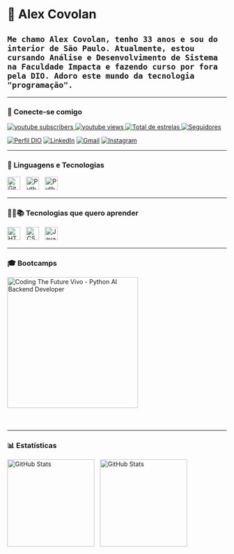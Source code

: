 # 👋 Alex Covolan

## **`Me chamo Alex Covolan, tenho 33 anos e sou do interior de São Paulo. Atualmente, estou cursando Análise e Desenvolvimento de Sistema na Faculdade Impacta e fazendo curso por fora pela DIO. Adoro este mundo da tecnologia "programação".`**

---

### 🔗 Conecte-se comigo

<p align="left">
    <a href="https://www.youtube.com/@ZadPlay-?sub_confirmation=1">
        <img 
            alt="youtube subscribers" 
            title="Inscreva-se no meu canal" 
            src="https://custom-icon-badges.demolab.com/youtube/channel/subscribers/UCZuFSwVdjE1-yQr0xNlL65w?color=%23E05D44&label=Inscreva-se&logo=video&logoColor=white&style=for-the-badge&labelColor=CE4630"
        />
    </a>
    <a href="https://www.youtube.com/@ZadPlay-">
        <img 
            alt="youtube views" 
            title="Visualizações no YouTube" 
            src="https://custom-icon-badges.demolab.com/youtube/channel/views/UCZuFSwVdjE1-yQr0xNlL65w?color=%23E1AD0E&logo=eye&logoColor=white&style=for-the-badge&labelColor=C79600"
        />
    </a> 
    <a href="https://github.com/alexcovolan?tab=repositories&sort=stargazers">
        <img 
            alt="Total de estrelas" 
            title="Total de estrelas no GitHub" 
            src="https://custom-icon-badges.demolab.com/github/stars/alexcovolan?color=55960c&style=for-the-badge&labelColor=488207&logo=star&label=estrelas"
        />
    </a>
    <a href="https://github.com/alexcovolan?tab=followers">
        <img 
            alt="Seguidores" 
            title="Me siga no GitHub" 
            src="https://custom-icon-badges.demolab.com/github/followers/alexcovolan?color=236ad3&labelColor=1155ba&style=for-the-badge&logo=github&label=Seguidores&logoColor=white"
        />
    </a>
</p>

[![Perfil DIO](https://img.shields.io/badge/-Meu%20Perfil%20na%20DIO-000?style=for-the-badge)](https://www.dio.me/users/alexcovolan140)
[![LinkedIn](https://img.shields.io/badge/-LinkedIn-000?style=for-the-badge&logo=linkedin&logoColor=30A3DC)](https://www.linkedin.com/in/alex-covolan-rodrigues-23b992300/)
[![Gmail](https://img.shields.io/badge/Gmail-000?style=for-the-badge&logo=gmail&logoColor=#db4a39)](mailto:alexcovolan.pix@gmail.com)
[![Instagram](https://img.shields.io/badge/-Instagram-000?style=for-the-badge&logo=instagram&logoColor=#E1306C)](https://www.instagram.com/alex_mavissum/)

---

### 🤖 Linguagens e Tecnologias

<img 
    align="left" 
    alt="Git" 
    title="Git"
    width="30px" 
    style="padding-right: 10px;" 
    src="https://cdn.jsdelivr.net/gh/devicons/devicon@latest/icons/git/git-original.svg" 
/>
<img 
    align="left" 
    alt="Python" 
    title="Python"
    width="30px" 
    style="padding-right: 10px;" 
    src="https://cdn.jsdelivr.net/gh/devicons/devicon@latest/icons/python/python-original.svg" 
/>
<img 
    align="left" 
    alt="Python" 
    title="Python"
    width="30px" 
    style="padding-right: 10px;" 
    src="https://cdn.jsdelivr.net/gh/devicons/devicon@latest/icons/markdown/markdown-original.svg" 
/>

<br/>
<br/>

---

### 👩‍💻📚 Tecnologias que quero aprender

<img 
    align="left" 
    alt="HTML"
    title="HTML" 
    width="30px" 
    style="padding-right: 10px;" 
    src="https://cdn.jsdelivr.net/gh/devicons/devicon@latest/icons/html5/html5-original.svg" 
/>
<img 
    align="left" 
    alt="CSS" 
    title="CSS"
    width="30px" 
    style="padding-right: 10px;" 
    src="https://cdn.jsdelivr.net/gh/devicons/devicon@latest/icons/css3/css3-original.svg" 
/>
<img 
    align="left" 
    alt="JavaScript" 
    title="JavaScript"
    width="30px" 
    style="padding-right: 10px;" 
    src="https://cdn.jsdelivr.net/gh/devicons/devicon@latest/icons/javascript/javascript-original.svg" 
/>
<br/>
<br/>

---

### 🎓 Bootcamps
<p> <img alt="Coding The Future Vivo - Python AI Backend Developer" height="300" title="Python AI Backend Developer" width="300px" style="padding-right: 10px; display: block; margin-bottom: 20px;" src="https://hermes.dio.me/files/assets/ef695d25-f647-45eb-b1ad-a25c124b28ca.png" /> </p> <!-- Adiciona uma quebra de linha para garantir que as estatísticas fiquem abaixo --> <br clear="both"/>

---

### 📊 Estatísticas

<p>
  <img 
    align="left" 
    alt="GitHub Stats" 
    height="200" 
    style="padding-right: 10px;" 
    src="https://github-readme-stats.vercel.app/api?username=alexcovolan&show_icons=true&theme=tokyonight&include_all_commits=true&locale=pt-br" 
  />
</p>

<p> <!-- Começando uma nova linha com o parágrafo -->
  <img 
    align="left" 
    alt="GitHub Stats" 
    height="200" 
    src="https://github-readme-stats.vercel.app/api/top-langs/?username=alexcovolan&theme=tokyonight&layout=compact&custom_title=Tecnologias&langs_count=9" 
  />
</p>
